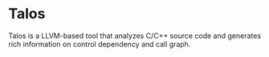 # Talos
Talos is a LLVM-based tool that analyzes C/C++ source code and generates rich information on control dependency and call graph. 
